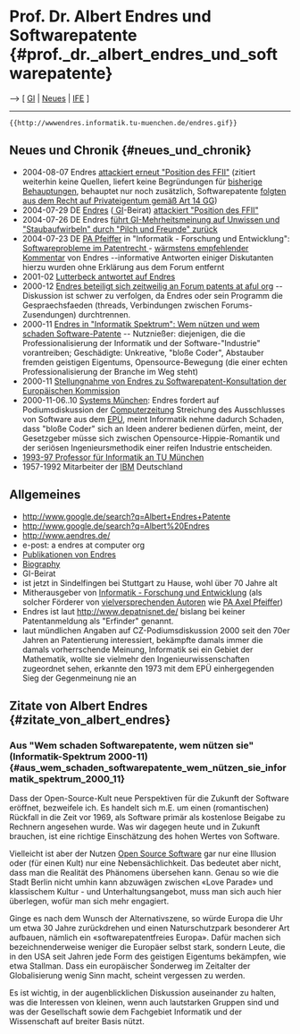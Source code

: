 # Prof. Dr. Albert Endres und Softwarepatente {#prof._dr._albert_endres_und_softwarepatente}

\--\> \[ [ GI](SwpatgievDe "wikilink") \| [
Neues](SwpatcninoDe "wikilink") \| [
IFE](InformatikForschungUndEntwicklungDe "wikilink") \]

------------------------------------------------------------------------

```{=mediawiki}
{{http://wwwendres.informatik.tu-muenchen.de/endres.gif}}
```
## Neues und Chronik {#neues_und_chronik}

-   2004-08-07 Endres [attackiert erneut \"Position des
    FFII\"](http://www.gi-ev.de/evewa/php/forum.php?GSAG=da743efbac7ba30449b067df53b1ed5a&action=viewmsg&mid=586 "wikilink")
    (zitiert weiterhin keine Quellen, liefert keine Begründungen für
    [bisherige
    Behauptungen](http://www.gi-ev.de/evewa/php/forum.php?GSAG=da743efbac7ba30449b067df53b1ed5a&action=viewmsg&mid=557 "wikilink"),
    behauptet nur noch zusätzlich, Softwarepatente [folgten aus dem
    Recht auf Privateigentum gemäß Art 14
    GG](http://lists.ffii.org/archive/mails/swpat/2002/Jul/0120.html "wikilink"))
-   2004-07-29 DE [ Endres](AlbertEndresDe "wikilink") ([
    GI](SwpatgievDe "wikilink")-Beirat) [attackiert \"Position des
    FFII\"](http://www.gi-ev.de/evewa/php/forum.php?GSAG=da743efbac7ba30449b067df53b1ed5a&action=viewmsg&mid=557 "wikilink")
-   2004-07-26 DE Endres [führt GI-Mehrheitsmeinung auf Unwissen und
    \"Staubaufwirbeln\" durch \"Pilch und Freunde\"
    zurück](http://www.gi-ev.de/evewa/php/forum.php?GSAG=da743efbac7ba30449b067df53b1ed5a&action=viewmsg&mid=545 "wikilink")
-   2004-07-23 DE [ PA Pfeiffer](SwpatpfeifferDe "wikilink") in
    \"Informatik - Forschung und Entwicklung\": [Softwareprobleme im
    Patentrecht
    ](http://swpat.ffii.org/papiere/pfeiffer04/ "wikilink") - [wärmstens
    empfehlender
    Kommentar](http://www.gi-ev.de/evewa/php/forum.php?GSAG=da743efbac7ba30449b067df53b1ed5a&action=viewmsg&mid=535 "wikilink")
    von Endres \--informative Antworten einiger Diskutanten hierzu
    wurden ohne Erklärung aus dem Forum entfernt
-   2001-02 [Lutterbeck antwortet auf
    Endres](http://ig.cs.tu-berlin.de/oldstatic/bl/058/Lutterbeck2001-Heppenheim.pdf "wikilink")
-   2000-12 [Endres beteiligt sich zeitweilig an Forum patents at aful
    org](http://www.aful.org/wws/arc/patents/2000-12/msg00151.html "wikilink")
    \-- Diskussion ist schwer zu verfolgen, da Endres oder sein Programm
    die Gespraechsfaeden (threads, Verbindungen zwischen
    Forums-Zusendungen) durchtrennen.
-   2000-11 [Endres in \"Informatik Spektrum\": Wem nützen und wem
    schaden
    Software-Patente](http://springerlink.metapress.com/app/home/contribution.asp?wasp=b220d67ckg4xvpef704u&referrer=parent&backto=issue,5,9;journal,22,52;linkingpublicationresults,1:101560,1 "wikilink")
    \-- Nutznießer: diejenigen, die die Professionalisierung der
    Informatik und der Software-\"Industrie\" vorantreiben; Geschädigte:
    Unkreative, \"bloße Coder\", Abstauber fremden geistigen Eigentums,
    Opensource-Bewegung (die einer echten Professionalisierung der
    Branche im Weg steht)
-   2000-11 [Stellungnahme von Endres zu Softwarepatent-Konsultation der
    Europäischen
    Kommission](http://swpat.ffii.org/papers/eukonsult00/endres/ "wikilink")
-   2000-11-06..10 [ Systems München](Swpsyst2BDe "wikilink"): Endres
    fordert auf Podiumsdiskussion der [
    Computerzeitung](SwpatcomputerzeitungDe "wikilink") Streichung des
    Ausschlusses von Software aus dem [ EPÜ](Epue52De "wikilink"), meint
    Informatik nehme dadurch Schaden, dass \"bloße Coder\" sich an Ideen
    anderer bedienen dürfen, meint, der Gesetzgeber müsse sich zwischen
    Opensource-Hippie-Romantik und der seriösen Ingenieursmethodik einer
    reifen Industrie entscheiden.
-   [1993-97 Professor für Informatik an TU
    München](http://wwwendres.informatik.tu-muenchen.de/ "wikilink")
-   1957-1992 Mitarbeiter der
    [IBM](http://swpat.ffii.org/akteure/ibm/ "wikilink") Deutschland

## Allgemeines

-   <http://www.google.de/search?q=Albert+Endres+Patente>
-   <http://www.google.de/search?q=Albert%20Endres>
-   <http://www.aendres.de/>
-   e-post: a endres at computer org
-   [Publikationen von
    Endres](http://www.sigmod.org/sigmod/dblp/db/indices/a-tree/e/Endres:Albert.html "wikilink")
-   [Biography](http://www.aendres.de/Biography/biography.htm "wikilink")
-   GI-Beirat
-   ist jetzt in Sindelfingen bei Stuttgart zu Hause, wohl über 70 Jahre
    alt
-   Mitherausgeber von [ Informatik - Forschung und
    Entwicklung](InformatikForschungUndEntwicklungDe "wikilink") (als
    solcher Förderer von [vielversprechenden
    Autoren](http://www.gi-ev.de/evewa/php/forum.php?GSAG=da743efbac7ba30449b067df53b1ed5a&action=viewmsg&mid=535 "wikilink")
    wie [ PA Axel Pfeiffer](SwpatpfeifferDe "wikilink"))
-   Endres ist laut <http://www.depatnisnet.de/> bislang bei keiner
    Patentanmeldung als \"Erfinder\" genannt.
-   laut mündlichen Angaben auf CZ-Podiumsdiskussion 2000 seit den 70er
    Jahren an Patentierung interessiert, bekämpfte damals immer die
    damals vorherrschende Meinung, Informatik sei ein Gebiet der
    Mathematik, wollte sie vielmehr den Ingenieurwissenschaften
    zugeordnet sehen, erkannte den 1973 mit dem EPÜ einhergegenden Sieg
    der Gegenmeinung nie an

## Zitate von Albert Endres {#zitate_von_albert_endres}

### Aus \"Wem schaden Softwarepatente, wem nützen sie\" (Informatik-Spektrum 2000-11) {#aus_wem_schaden_softwarepatente_wem_nützen_sie_informatik_spektrum_2000_11}

Dass der Open-Source-Kult neue Perspektiven für die Zukunft der Software
eröffnet, bezweifele ich. Es handelt sich m.E. um einen (romantischen)
Rückfall in die Zeit vor 1969, als Software primär als kostenlose
Beigabe zu Rechnern angesehen wurde. Was wir dagegen heute und in
Zukunft brauchen, ist eine richtige Einschätzung des hohen Wertes von
Software.

Vielleicht ist aber der Nutzen [Open Source Software](von "wikilink")
gar nur eine Illusion oder (für einen Kult) nur eine Nebensächlichkeit.
Das bedeutet aber nicht, dass man die Realität des Phänomens übersehen
kann. Genau so wie die Stadt Berlin nicht umhin kann abzuwägen zwischen
«Love Parade» und klassischem Kultur - und Unterhaltungsangebot, muss
man sich auch hier überlegen, wofür man sich mehr engagiert.

Ginge es nach dem Wunsch der Alternativszene, so würde Europa die Uhr um
etwa 30 Jahre zurückdrehen und einen Naturschutzpark besonderer Art
aufbauen, nämlich ein «softwarepatentfreies Europa». Dafür machen sich
bezeichnenderweise weniger die Europäer selbst stark, sondern Leute, die
in den USA seit Jahren jede Form des geistigen Eigentums bekämpfen, wie
etwa Stallman. Dass ein europäischer Sonderweg im Zeitalter der
Globalisierung wenig Sinn macht, scheint vergessen zu werden.

Es ist wichtig, in der augenblicklichen Diskussion auseinander zu
halten, was die Interessen von kleinen, wenn auch lautstarken Gruppen
sind und was der Gesellschaft sowie dem Fachgebiet Informatik und der
Wissenschaft auf breiter Basis nützt.
